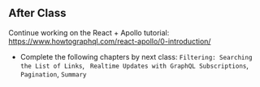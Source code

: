 <!-- > -->

## After Class 

Continue working on the React + Apollo tutorial: <https://www.howtographql.com/react-apollo/0-introduction/>

- Complete the following chapters by next class: `Filtering: Searching the List of Links`, `
Realtime Updates with GraphQL Subscriptions`, `Pagination`, `Summary`